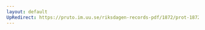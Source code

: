 ```yaml
---
layout: default
UpRedirect: https://pruto.im.uu.se/riksdagen-records-pdf/1872/prot-1872--fk--313/prot-1872--fk--313_031.pdf
---
```

